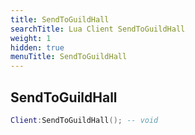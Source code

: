 ```yaml
---
title: SendToGuildHall
searchTitle: Lua Client SendToGuildHall
weight: 1
hidden: true
menuTitle: SendToGuildHall
---
```

## SendToGuildHall
```lua
Client:SendToGuildHall(); -- void
```